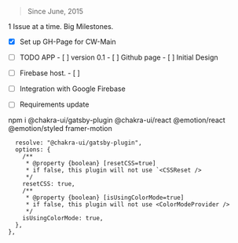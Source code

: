 > Since June, 2015

1 Issue at a time. Big Milestones.
- [x] Set up GH-Page for CW-Main
- [ ] TODO APP
      - [ ] version 0.1
      - [ ] Github page
      - [ ] Initial Design
- [ ] Firebase host.
      - [ ]       
- [ ] Integration with Google Firebase
- [ ] Requirements update


npm i @chakra-ui/gatsby-plugin @chakra-ui/react @emotion/react @emotion/styled framer-motion

      resolve: "@chakra-ui/gatsby-plugin",
      options: {
        /**
         * @property {boolean} [resetCSS=true]
         * if false, this plugin will not use `<CSSReset />
         */
        resetCSS: true,
        /**
         * @property {boolean} [isUsingColorMode=true]
         * if false, this plugin will not use <ColorModeProvider />
         */
        isUsingColorMode: true,
      },
    },

    
